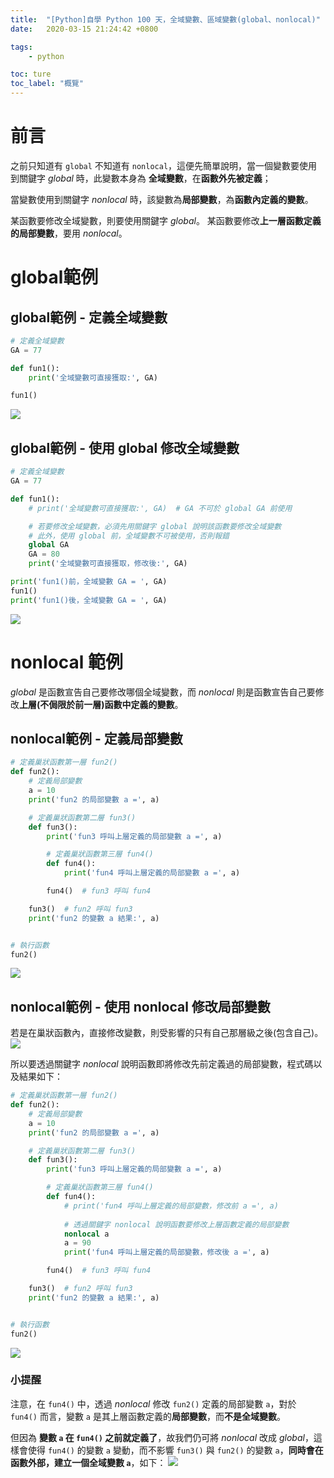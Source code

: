 ```yaml
---
title:  "[Python]自學 Python 100 天，全域變數、區域變數(global、nonlocal)"
date:   2020-03-15 21:24:42 +0800

tags:
    - python

toc: ture
toc_label: "概覽"
---
```


# 前言
之前只知道有 `global` 不知道有 `nonlocal`，這便先簡單說明，當一個變數要使用到關鍵字 *global* 時，此變數本身為 **全域變數**，在**函數外先被定義**；

當變數使用到關鍵字 *nonlocal* 時，該變數為**局部變數**，為**函數內定義的變數**。

某函數要修改全域變數，則要使用關鍵字 *global*。
某函數要修改**上一層函數定義的局部變數**，要用 *nonlocal*。

# global範例

## global範例 - 定義全域變數
```python
# 定義全域變數
GA = 77

def fun1():
    print('全域變數可直接獲取:', GA)

fun1()
```
![](https://i.imgur.com/oLCj4p4.png)

## global範例 - 使用 global 修改全域變數
```python
# 定義全域變數
GA = 77

def fun1():
    # print('全域變數可直接獲取:', GA)  # GA 不可於 global GA 前使用

    # 若要修改全域變數，必須先用關鍵字 global 說明該函數要修改全域變數
    # 此外，使用 global 前，全域變數不可被使用，否則報錯
    global GA
    GA = 80
    print('全域變數可直接獲取，修改後:', GA)

print('fun1()前，全域變數 GA = ', GA)
fun1()
print('fun1()後，全域變數 GA = ', GA)
```

![](https://i.imgur.com/AlEP3gy.png)


# nonlocal 範例
*global* 是函數宣告自己要修改哪個全域變數，而 *nonlocal* 則是函數宣告自己要修改**上層(不侷限於前一層)函數中定義的變數**。

## nonlocal範例 - 定義局部變數
```python
# 定義巢狀函數第一層 fun2()
def fun2():
    # 定義局部變數
    a = 10
    print('fun2 的局部變數 a =', a)

    # 定義巢狀函數第二層 fun3()
    def fun3():
        print('fun3 呼叫上層定義的局部變數 a =', a)

        # 定義巢狀函數第三層 fun4()
        def fun4():
            print('fun4 呼叫上層定義的局部變數 a =', a)

        fun4()  # fun3 呼叫 fun4

    fun3()  # fun2 呼叫 fun3
    print('fun2 的變數 a 結果:', a)


# 執行函數
fun2()
```
![](https://i.imgur.com/yhi94kQ.png)


## nonlocal範例 - 使用 nonlocal 修改局部變數
若是在巢狀函數內，直接修改變數，則受影響的只有自己那層級之後(包含自己)。
![](https://i.imgur.com/vRvU7DO.png)

所以要透過關鍵字 *nonlocal* 說明函數即將修改先前定義過的局部變數，程式碼以及結果如下：
```python
# 定義巢狀函數第一層 fun2()
def fun2():
    # 定義局部變數
    a = 10
    print('fun2 的局部變數 a =', a)

    # 定義巢狀函數第二層 fun3()
    def fun3():
        print('fun3 呼叫上層定義的局部變數 a =', a)

        # 定義巢狀函數第三層 fun4()
        def fun4():
            # print('fun4 呼叫上層定義的局部變數，修改前 a =', a)
            
            # 透過關鍵字 nonlocal 說明函數要修改上層函數定義的局部變數
            nonlocal a
            a = 90
            print('fun4 呼叫上層定義的局部變數，修改後 a =', a)

        fun4()  # fun3 呼叫 fun4

    fun3()  # fun2 呼叫 fun3
    print('fun2 的變數 a 結果:', a)


# 執行函數
fun2()
```
![](https://i.imgur.com/QDnSG1O.png)

### 小提醒
注意，在 `fun4()` 中，透過 *nonlocal* 修改 `fun2()` 定義的局部變數 `a`，對於 `fun4()` 而言，變數 `a` 是其上層函數定義的**局部變數**，而**不是全域變數**。

但因為 **變數 `a` 在 `fun4()` 之前就定義了**，故我們仍可將 *nonlocal* 改成 *global*，這樣會使得 `fun4()` 的變數 `a` 變動，而不影響 `fun3()` 與 `fun2()` 的變數 `a`，**同時會在函數外部，建立一個全域變數 `a`**，如下：
![](https://i.imgur.com/jkAS0CL.png)





